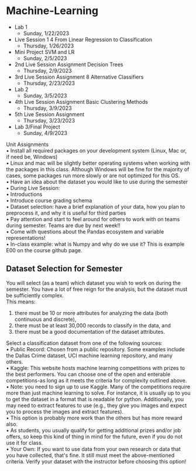 # Machine-Learning
* Lab 1 
  * Sunday, 1/22/2023
* Live Session 1 4 From Linear Regression to Classification 
  * Thursday, 1/26/2023
* Mini Project SVM and LR 
  * Sunday, 2/5/2023
* 2nd Live Session Assignment Decision Trees 
  * Thursday, 2/9/2023
* 3rd Live Session Assignment 8 Alternative Classifiers 
  * Thursday, 2/23/2023
* Lab 2 
  * Sunday, 3/5/2023
* 4th Live Session Assignment Basic Clustering Methods 
  * Thursday, 3/9/2023
* 5th Live Session Assignment 
  * Thursday, 3/23/2023
* Lab 3/Final Project 
  * Sunday, 4/9/2023

Unit Assignments  
• Install all required packages on your development system (Linux, Mac or, if need be, 
Windows)   
• Linux and mac will be slightly better operating systems when working with the 
packages in this class. Although Windows will be fine for the majority of cases, some 
packages run more slowly or are not optimized for this OS.  
• Have an idea about the dataset you would like to use during the semester  
• During Live Session:   
• Introductions  
• Introduce course grading schema   
• Dataset selection: have a brief explanation of your data, how you plan to preprocess it, and 
why it is useful for third parties  
• Pay attention and start to feel around for others to work with on teams during 
semester. Teams are due by next week!!  
• Come with questions about the Pandas ecosystem and variable representations!  
• In-class example: what is Numpy and why do we use it? This is example E00 on the course 
github page.  
 
 
## Dataset Selection for Semester  
 
You will select (as a team) which dataset you wish to work on during the semester. You have a 
lot of free reign for the analysis, but the dataset must be sufficiently complex.  
This means:   
1. there must be 10 or more attributes for analyzing the data (both continuous and discrete),   
2. there must be at least 30,000 records to classify in the data, and  
3. there must be a good documentation of the dataset attributes. 
 
Select a classification dataset from one of the following sources:   
• Public Record: Chosen from a public repository. Some examples include the Dallas Crime 
dataset, UCI machine learning repository, and many others.    
• Kaggle: This website hosts machine learning competitions with prizes to the best 
performers. You can choose one of the open and enterable competitions-as long as it meets 
the criteria for complexity outlined above.   
• Note: you need to sign up to use Kaggle. Many of the competitions require more 
than just machine learning to solve. For instance, it is usually up to you to get the 
dataset in a format that is readable for python. Additionally, you may need to extract 
features to use (e.g., they give you images and expect you to process the images 
and extract features).   
• This option is probably more work than the others but has more reward also.   
• As students, you usually qualify for getting additional prizes and/or job offers, so 
keep this kind of thing in mind for the future, even if you do not use it for class.  
• Your Own: If you want to use data from your own research or data that you have collected, 
that's fine. It still must meet the above-mentioned criteria. Verify your dataset with the 
instructor before choosing this option! 
